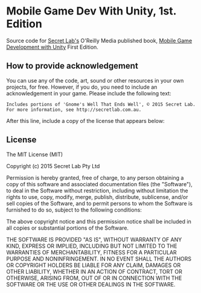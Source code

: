 # Mobile Game Dev With Unity, 1st. Edition

Source code for <a href="http://secretlab.com.au">Secret Lab's</a> O'Reilly Media published book, <a href="http://shop.oreilly.com/product/0636920032359.do">Mobile Game Development with Unity</a> First Edition.

## How to provide acknowledgement

You can use any of the code, art, sound or other resources in your own projects, 
for free. However, if you do, you need to include an acknowledgement in your game.
Please include the following text:

    Includes portions of 'Gnome's Well That Ends Well', © 2015 Secret Lab. 
    For more information, see http://secretlab.com.au.

After this line, include a copy of the license that appears below:

## License

The MIT License (MIT)

Copyright (c) 2015 Secret Lab Pty Ltd

Permission is hereby granted, free of charge, to any person obtaining a copy
of this software and associated documentation files (the "Software"), to deal
in the Software without restriction, including without limitation the rights
to use, copy, modify, merge, publish, distribute, sublicense, and/or sell
copies of the Software, and to permit persons to whom the Software is
furnished to do so, subject to the following conditions:

The above copyright notice and this permission notice shall be included in all
copies or substantial portions of the Software.

THE SOFTWARE IS PROVIDED "AS IS", WITHOUT WARRANTY OF ANY KIND, EXPRESS OR
IMPLIED, INCLUDING BUT NOT LIMITED TO THE WARRANTIES OF MERCHANTABILITY,
FITNESS FOR A PARTICULAR PURPOSE AND NONINFRINGEMENT. IN NO EVENT SHALL THE
AUTHORS OR COPYRIGHT HOLDERS BE LIABLE FOR ANY CLAIM, DAMAGES OR OTHER
LIABILITY, WHETHER IN AN ACTION OF CONTRACT, TORT OR OTHERWISE, ARISING FROM,
OUT OF OR IN CONNECTION WITH THE SOFTWARE OR THE USE OR OTHER DEALINGS IN THE
SOFTWARE.

